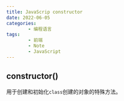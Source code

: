 ```yaml
---
title: JavaScrip constructor
date: 2022-06-05
categories:
        - 编程语言
tags:
        - 前端
        - Note
        - JavaScript
---
```


## constructor()

用于创建和初始化`class`创建的对象的特殊方法。
